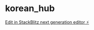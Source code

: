 # korean_hub

[Edit in StackBlitz next generation editor ⚡️](https://stackblitz.com/~/github.com/Richienv/korean_hub)